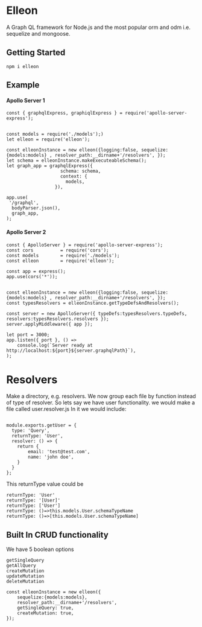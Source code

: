 # Elleon
A Graph QL framework for Node.js and the most popular orm and odm i.e. sequelize and mongoose.


## Getting Started
```angular2html
npm i elleon
```

## Example
#### Apollo Server 1
```angular2html
const { graphqlExpress, graphiqlExpress } = require('apollo-server-express');


const models = require('./models');)
let elleon = require('elleon');

const elleonInstance = new elleon({logging:false, sequelize:{models:models} , resolver_path:__dirname+'/resolvers', });
let schema = elleonInstance.makeExecuteableSchema();
let graph_app = graphqlExpress({
                    schema: schema,
                    context: {
                      models,
                  }),
                  
app.use(
 '/graphql',
  bodyParser.json(),
  graph_app,
);
```

#### Apollo Server 2
```angular2html
const { ApolloServer } = require('apollo-server-express');
const cors          = require('cors');
const models        = require('./models');
const elleon        = require('elleon');

const app = express();
app.use(cors('*'));


const elleonInstance = new elleon({logging:false, sequelize:{models:models} , resolver_path:__dirname+'/resolvers', });
const typesResolvers = elleonInstance.getTypeDefsAndResolvers();

const server = new ApolloServer({ typeDefs:typesResolvers.typeDefs, resolvers:typesResolvers.resolvers });
server.applyMiddleware({ app });

let port = 3000;
app.listen({ port }, () =>
    console.log(`Server ready at http://localhost:${port}${server.graphqlPath}`),
);
```
# Resolvers
Make a directory, e.g. resolvers. We now group each file by function instead of type of resolver. 
So lets say we have user functionality. we would make a file called user.resolver.js
In it we would include:
```angular2html

module.exports.getUser = {
  type: 'Query',
  returnType: 'User',
  resolver: () => {
    return {
        email: 'test@test.com',
        name: 'john doe',
    }
  }
};

```

This returnType value could be
```angular2html
returnType: 'User'
returnType: '[User]'
returnType: ['User']
returnType: ()=>this.models.User.schemaTypeName
returnType: ()=>[this.models.User.schemaTypeName]
```

## Built In CRUD functionality
We have 5 boolean options
```angular2html
getSingleQuery
getAllQuery
createMutation
updateMutation
deleteMutation
```


```angular2html
const elleonInstance = new elleon({
    sequelize:{models:models}, 
    resolver_path:__dirname+'/resolvers', 
    getSingleQuery: true,
    createMutation: true,
});

```
